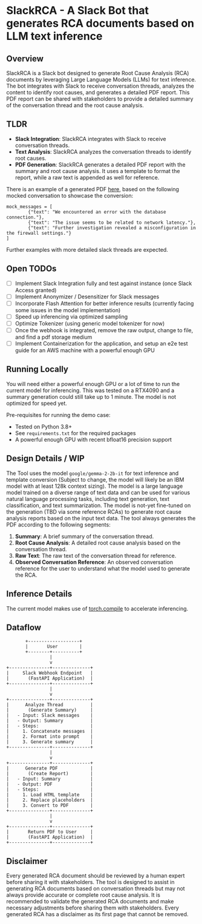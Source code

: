 # SlackRCA - A Slack Bot that generates RCA documents based on LLM text inference

## Overview

SlackRCA is a Slack bot designed to generate Root Cause Analysis (RCA) documents by leveraging Large Language Models (LLMs) for text inference. The bot integrates with Slack to receive conversation threads, analyzes the content to identify root causes, and generates a detailed PDF report.
This PDF report can be shared with stakeholders to provide a detailed summary of the conversation thread and the root cause analysis.

## TLDR

- **Slack Integration**: SlackRCA integrates with Slack to receive conversation threads.
- **Text Analysis**: SlackRCA analyzes the conversation threads to identify root causes.
- **PDF Generation**: SlackRCA generates a detailed PDF report with the summary and root cause analysis. It uses a template to format the report, while a raw text is appended as well for reference.

There is an example of a generated PDF [here](./RCA_Summary.pdf), based on the following mocked conversation to showcase the conversion:
```
mock_messages = [
        {"text": "We encountered an error with the database connection."},
        {"text": "The issue seems to be related to network latency."},
        {"text": "Further investigation revealed a misconfiguration in the firewall settings."}
]
```

Further examples with more detailed slack threads are expected.

## Open TODOs

- [ ] Implement Slack Integration fully and test against instance (once Slack Access granted)
- [ ] Implement Anonymizer / Desensitizer for Slack messages
- [ ] Incorporate Flash Attention for better inference results (currently facing some issues in the model implementation)
- [ ] Speed up inferencing via optimized sampling
- [ ] Optimize Tokenizer (using generic model tokenizer for now)
- [ ] Once the webhook is integrated, remove the raw output, change to file, and find a pdf storage medium
- [ ] Implement Containerization for the application, and setup an e2e test guide for an AWS machine with a powerful enough GPU

## Running Locally

You will need either a powerful enough GPU or a lot of time to run the current model for inferencing. This was tested
on a RTX4090 and a summary generation could still take up to 1 minute. The model is not optimized for speed yet.

Pre-requisites for running the demo case:
- Tested on Python 3.8+
- See `requirements.txt` for the required packages
- A powerful enough GPU with recent bfloat16 precision support

## Design Details / WIP

The Tool uses the model `google/gemma-2-2b-it` for text inference and template conversion (Subject to change, the model will likely be an IBM model with at least 128k context sizing). The model is a large language model trained on a diverse range of text data and can be used for various natural language processing tasks, including text generation, text classification, and text summarization.
The model is not-yet fine-tuned on the generation (TBD via some reference RCAs) to generate root cause analysis reports based on the input text data.
The tool always generates the PDF according to the following segments:

1. **Summary**: A brief summary of the conversation thread.
2. **Root Cause Analysis**: A detailed root cause analysis based on the conversation thread.
3. **Raw Text**: The raw text of the conversation thread for reference.
4. **Observed Conversation Reference**: An observed conversation reference for the user to understand what the model used to generate the RCA.

## Inference Details

The current model makes use of [torch.compile](https://pytorch.org/tutorials/intermediate/torch_compile_tutorial.html) to accelerate inferencing.

## Dataflow

```
       +-------------------+
       |       User        |
       +--------+----------+
                |
                v
+---------------+--------------+
|     Slack Webhook Endpoint   |
|       (FastAPI Application)  |
+---------------+--------------+
                |                                        
                v                                        
+---------------+--------------+
|      Analyze Thread          |
|       (Generate Summary)     |
|   - Input: Slack messages    |
|   - Output: Summary          |
|   - Steps:                   |
|     1. Concatenate messages  |
|     2. Format into prompt    |
|     3. Generate summary      |
+---------------+--------------+
                |
                v
+---------------+--------------+
|      Generate PDF            |
|       (Create Report)        |
|   - Input: Summary           |
|   - Output: PDF              |
|   - Steps:                   |
|     1. Load HTML template    |
|     2. Replace placeholders  |
|     3. Convert to PDF        |
+---------------+--------------+
                |
                v
+---------------+--------------+
|       Return PDF to User     |
|       (FastAPI Application)  |
+---------------+--------------+
```

## Disclaimer

Every generated RCA document should be reviewed by a human expert before sharing it with stakeholders. The tool is designed to assist in generating RCA documents based on conversation threads but may not always provide accurate or complete root cause analysis. It is recommended to validate the generated RCA documents and make necessary adjustments before sharing them with stakeholders.
Every generated RCA has a disclaimer as its first page that cannot be removed.